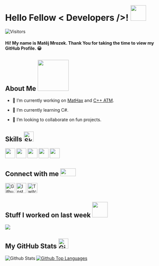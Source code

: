 <div id="title">
<h1>Hello Fellow < Developers />! <img src="https://raw.githubusercontent.com/rahulbanerjee26/githubProfileReadmeGenerator/main/gifs/wave.gif" width="50px" height="50px"></h1>
</div>

<div id="visitors">

![Visitors](https://visitor-badge.glitch.me/badge?page_id=MatejMrozek.MatejMrozek)

</div>

<div id="welcome">
<h4>Hi! My name is Matěj Mrozek. Thank You for taking the time to view my GitHub Profile. 😀</h4>
</div>

<div id="about-me">
<h2>About Me <img src="https://raw.githubusercontent.com/rahulbanerjee26/githubProfileReadmeGenerator/main/gifs/eatSleepCodeRepeat.gif" width="100px" height="100px"></h2>

- 🔭 I’m currently working on <a href="https://mathaxclient.xyz">MatHax</a> and <a href="https://github.com/MatejMrozek/CPP-ATM">C++ ATM</a>.

- 🌱 I’m currently learning C#.

- 👯 I’m looking to collaborate on fun projects.
</div>

<div id="skills">
<h2>Skills <img alt="Skills" src="https://raw.githubusercontent.com/rahulbanerjee26/githubProfileReadmeGenerator/main/gifs/code.gif" width="32px" height="32px"></h2>
<a href="https://github.com/MatejMrozek?tab=repositories&q=&type=&language=java&sort="><img width ="32px" height="32px" src="https://raw.githubusercontent.com/rahulbanerjee26/githubAboutMeGenerator/main/icons/java.svg"></a>
<a href="https://github.com/MatejMrozek?tab=repositories&q=&type=&language=csharp&sort="><img width ="32px" height="32px" src="https://raw.githubusercontent.com/rahulbanerjee26/githubAboutMeGenerator/main/icons/csharp.svg"></a>
<a href="https://github.com/MatejMrozek?tab=repositories&q=&type=&language=cpp&sort="><img width ="32px" height="32px" src="https://raw.githubusercontent.com/rahulbanerjee26/githubAboutMeGenerator/main/icons/cpp.svg"></a>
<a href="https://github.com/MatejMrozek?tab=repositories&q=&type=&language=html&sort="><img width ="32px" height="32px" src="https://raw.githubusercontent.com/rahulbanerjee26/githubAboutMeGenerator/main/icons/html.svg"></a>
<a href="https://github.com/MatejMrozek?tab=repositories&q=&type=&language=css&sort="><img width ="32px" height="32px" src="https://raw.githubusercontent.com/rahulbanerjee26/githubAboutMeGenerator/main/icons/css.svg"></a>
</div>

<div id="socials">
<h2>Connect with me <img src="https://raw.githubusercontent.com/rahulbanerjee26/githubProfileReadmeGenerator/main/gifs/handShake.gif" width="50px" height="25px"></h2>
<a href="https://www.github.com/MatejMrozek"><img width="32px" align="center" alt="Github" src="https://raw.githubusercontent.com/rahulbanerjee26/githubAboutMeGenerator/main/icons/github.svg"></a>
<a href="https://www.instagram.com/matej_mrozek"><img width="32px" align="center" alt="Instagram" src="https://raw.githubusercontent.com/rahulbanerjee26/githubAboutMeGenerator/main/icons/instagram.svg"></a>
<a href="https://www.twitch.tv/Matejko06"><img width="32px" align="center" alt="Twitch" src="https://raw.githubusercontent.com/rahulbanerjee26/githubAboutMeGenerator/main/icons/twitch.svg"></a>
</div>

<div id="activity">
<h2>Stuff I worked on last week <img src="https://raw.githubusercontent.com/rahulbanerjee26/githubProfileReadmeGenerator/main/gifs/needABreak.gif" width="50px" height="50px"></h2>
<a href="https://wakatime.com/@MatejMrozek">
<img align="center" src="https://github-readme-stats.vercel.app/api/wakatime?username=@MatejMrozek&compact=True&theme=github_dark"/>
</a>
</div>

<div id="stats">
<h2>My GitHub Stats <img alt="Github" src="https://raw.githubusercontent.com/rahulbanerjee26/githubProfileReadmeGenerator/main/gifs/github.gif" width="32px" height="32px"></h2>

<a href="https://github.com/MatejMrozek"><img align="left" alt="Github Stats" src="https://github-readme-stats.vercel.app/api?username=MatejMrozek&count_private=true&show_icons=true&theme=github_dark"></a>
<a href="https://github.com/MatejMrozek"><img align="center" alt="Github Top Languages" src="https://github-readme-stats.vercel.app/api/top-langs/?username=MatejMrozek&theme=github_dark"></a>
</div>
